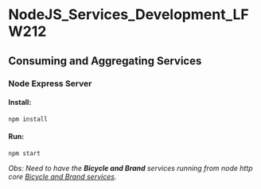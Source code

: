 # NodeJS_Services_Development_LFW212

## Consuming and Aggregating Services

### Node Express Server

#### Install:
```
npm install
```
#### Run:
```
npm start
```

_Obs: Need to have the **Bicycle and Brand** services running from node http core [Bicycle and Brand services](../node_http_core/)_.